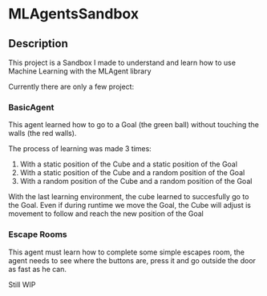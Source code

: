 # MLAgentsSandbox

## Description
This project is a Sandbox I made to understand and learn how to use Machine Learning with the MLAgent library

Currently there are only a few project:

### BasicAgent
This agent learned how to go to a Goal (the green ball) without touching the walls (the red walls).

The process of learning was made 3 times:
1. With a static position of the Cube and a static position of the Goal
2. With a static position of the Cube and a random position of the Goal
3. With a random position of the Cube and a random position of the Goal

With the last learning environment, the cube learned to succesfully go to the Goal. Even if during runtime we move the Goal, the Cube will adjust is movement to follow and reach the new position of the Goal 


### Escape Rooms
This agent must learn how to complete some simple escapes room, the agent needs to see where the buttons are, press it and go outside the door as fast as he can.

Still WIP
